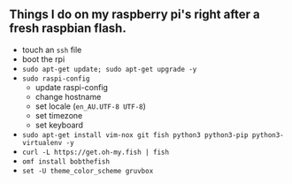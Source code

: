 ## Things I do on my raspberry pi's right after a fresh raspbian flash.

* touch an `ssh` file
* boot the rpi
* `sudo apt-get update; sudo apt-get upgrade -y`
* `sudo raspi-config`
  * update raspi-config
  * change hostname
  * set locale (`en_AU.UTF-8 UTF-8`)
  * set timezone
  * set keyboard
* `sudo apt-get install vim-nox git fish python3 python3-pip python3-virtualenv -y`
* `curl -L https://get.oh-my.fish | fish`
* `omf install bobthefish`
* `set -U theme_color_scheme gruvbox`
